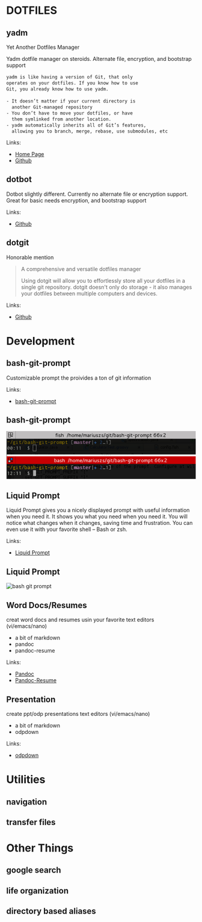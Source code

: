 # DOTFILES

## yadm

Yet Another Dotfiles Manager

Yadm dotfile manager on steroids. Alternate file,
encryption, and bootstrap support

~~~
yadm is like having a version of Git, that only
operates on your dotfiles. If you know how to use
Git, you already know how to use yadm.

- It doesn’t matter if your current directory is
  another Git-managed repository
- You don’t have to move your dotfiles, or have
  them symlinked from another location.
- yadm automatically inherits all of Git’s features,
  allowing you to branch, merge, rebase, use submodules, etc
~~~

Links:
- [Home Page](https://thelocehiliosan.github.io/yadm/)
- [Github](https://github.com/TheLocehiliosan/yadm)


## dotbot

Dotbot slightly different. Currently no alternate
file or encryption support. Great for basic needs
encryption, and bootstrap support

Links:
- [Github](https://github.com/anishathalye/dotbot)

## dotgit

Honorable mention 

> A comprehensive and versatile dotfiles manager
> 
> Using dotgit will allow you to effortlessly store
> all your dotfiles in a single git repository. dotgit
> doesn't only do storage - it also manages your
> dotfiles between multiple computers and devices.

Links:
- [Github](https://github.com/Cube777/dotgit)


# Development

## bash-git-prompt

Customizable prompt the proivides a ton of git information

Links:
- [bash-git-prompt](https://github.com/magicmonty/bash-git-prompt)


## bash-git-prompt

![bash git prompt](https://github.com/magicmonty/bash-git-prompt/raw/master/gitprompt.png)

## Liquid Prompt

Liquid Prompt gives you a nicely displayed prompt
with useful information when you need it. It shows
you what you need when you need it. You will notice
what changes when it changes, saving time and
frustration. You can even use it with your favorite
shell – Bash or zsh.

Links:
- [Liquid Prompt](https://github.com/nojhan/liquidprompt)

## Liquid Prompt
![bash git prompt](https://camo.githubusercontent.com/945fb4cf2370746492805f5b8fbc0c3c462e486f/68747470733a2f2f7261772e6769746875622e636f6d2f6e6f6a68616e2f6c697175696470726f6d70742f6d61737465722f64656d6f2e706e67)

## Word Docs/Resumes

creat word docs and resumes usin your favorite
text editors (vi/emacs/nano)

- a bit of markdown
- pandoc
- pandoc-resume

Links:
- [Pandoc](http://pandoc.org)
- [Pandoc-Resume](https://mszep.github.io/pandoc_resume/)


## Presentation

create ppt/odp presentations text editors (vi/emacs/nano)

- a bit of markdown
- odpdown

Links:
- [odpdown](https://github.com/thorstenb/odpdown)


# Utilities

## navigation

## transfer files

# Other Things

## google search

## life organization

## directory based aliases

